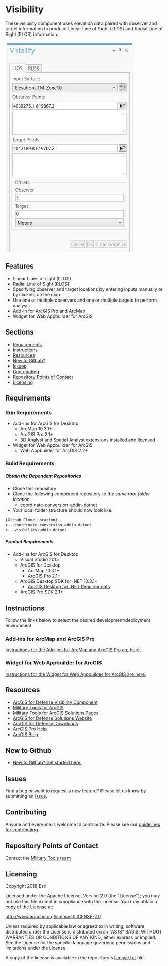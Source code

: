 # Visibility

These visibility component uses elevation data paired with observer and target information to produce Linear Line of Sight (LLOS) and Radial Line of Sight (RLOS) information.

![Image of Visibility Add-In](visibility.png) 

## Features

* Linear Lines of sight (LLOS)
* Radial Line of Sight (RLOS)
* Specifying observer and target locations by entering inputs manually or by clicking on the map 
* Use one or multiple observers and one or multiple targets to perform analysis 
* Add-in for ArcGIS Pro and ArcMap 
* Widget for Web Appbuilder for ArcGIS

## Sections

* [Requirements](#requirements)
* [Instructions](#instructions)
* [Resources](#resources)
* [New to Github?](#new-to-github)
* [Issues](#issues)
* [Contributing](#contributing)
* [Repository Points of Contact](#repository-points-of-contact)
* [Licensing](#licensing)

## Requirements

### Run Requirements

* Add-Ins for ArcGIS for Desktop
    * ArcMap 10.3.1+
    * ArcGIS Pro 2.1+
    * 3D Analyst and Spatial Analyst extensions installed and licensed
* Widget for Web Appbuilder for ArcGIS
    * Web Appbuilder for ArcGIS 2.2+

### Build Requirements 

##### Obtain the Dependent Repositories

* Clone this repository
* Clone the following component repository *to the same root folder location* 
	* [coordinate-conversion-addin-dotnet](https://github.com/Esri/coordinate-conversion-addin-dotnet)
* Your local folder structure should now look like:

```
{Github Clone Location}
+---coordinate-conversion-addin-dotnet
+---visibility-addin-dotnet
```

##### Product Requirements

* Add-Ins for ArcGIS for Desktop
    * Visual Studio 2015
    * ArcGIS for Desktop 
        * ArcMap 10.3.1+
        * ArcGIS Pro 2.1+
    * ArcGIS Desktop SDK for .NET 10.3.1+
        * [ArcGIS Desktop for .NET Requirements](https://desktop.arcgis.com/en/desktop/latest/get-started/system-requirements/arcobjects-sdk-system-requirements.htm)
    * [ArcGIS Pro SDK](http://pro.arcgis.com/en/pro-app/sdk/) 2.1+

## Instructions

Follow the links below to select the desired development/deployment environment.

### Add-ins for ArcMap and ArcGIS Pro 

[Instructions for the Add-ins for ArcMap and ArcGIS Pro are here.](./source/addins)

### Widget for Web Appbuilder for ArcGIS

[Instructions for the Widget for Web Appbuilder for ArcGIS are here.](./source/widget/Visibility)

## Resources

* [ArcGIS for Defense Visibility Component](http://solutions.arcgis.com/defense/help/visibility/)
* [Military Tools for ArcGIS](https://esri.github.io/military-tools-desktop-addins/)
* [Military Tools for ArcGIS Solutions Pages](http://solutions.arcgis.com/defense/help/military-tools/)
* [ArcGIS for Defense Solutions Website](http://solutions.arcgis.com/defense)
* [ArcGIS for Defense Downloads](http://appsforms.esri.com/products/download/#ArcGIS_for_Defense)
* [ArcGIS Pro Help](http://pro.arcgis.com/en/pro-app/)
* [ArcGIS Blog](http://blogs.esri.com/esri/arcgis/)

## New to Github

* [New to Github? Get started here.](https://github.com/Esri/esri.github.com/blob/master/help/esri-getting-to-know-github.html)

## Issues

Find a bug or want to request a new feature?  Please let us know by submitting an [issue](https://github.com/ArcGIS/visibility-addin-dotnet/issues).

## Contributing

Anyone and everyone is welcome to contribute. Please see our [guidelines for contributing](https://github.com/esri/contributing).

## Repository Points of Contact 
Contact the [Military Tools team](mailto:defensesolutions@esri.com)

## Licensing
Copyright 2018 Esri

Licensed under the Apache License, Version 2.0 (the "License");
you may not use this file except in compliance with the License.
You may obtain a copy of the License at:

   http://www.apache.org/licenses/LICENSE-2.0.

Unless required by applicable law or agreed to in writing, software
distributed under the License is distributed on an "AS IS" BASIS,
WITHOUT WARRANTIES OR CONDITIONS OF ANY KIND, either express or implied.
See the License for the specific language governing permissions and
limitations under the License.

A copy of the license is available in the repository's [license.txt](./License.txt) file.
